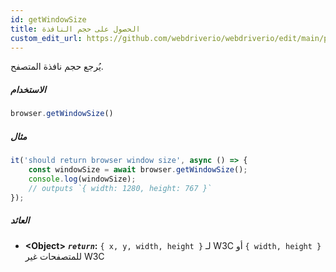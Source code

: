```yaml
---
id: getWindowSize
title: الحصول على حجم النافذة
custom_edit_url: https://github.com/webdriverio/webdriverio/edit/main/packages/webdriverio/src/commands/browser/getWindowSize.ts
---
```


يُرجع حجم نافذة المتصفح.

##### الاستخدام

```js
browser.getWindowSize()
```

##### مثال

```js title="getWindowSize.js"
it('should return browser window size', async () => {
    const windowSize = await browser.getWindowSize();
    console.log(windowSize);
    // outputs `{ width: 1280, height: 767 }`
});
```

##### العائد

- **&lt;Object&gt;**
            **<code><var>return</var></code>:**  `{ x, y, width, height }` لـ W3C أو `{ width, height }` للمتصفحات غير W3C    